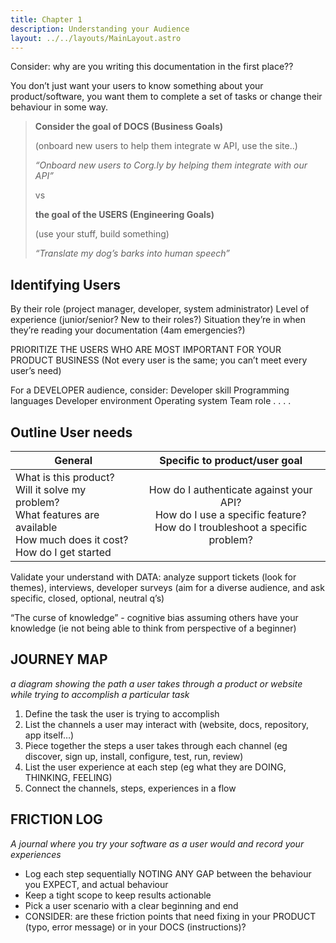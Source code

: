 ```yaml
---
title: Chapter 1
description: Understanding your Audience
layout: ../../layouts/MainLayout.astro
---
```


Consider: why are you writing this documentation in the first place??

You don’t just want your users to know something about your product/software, you want them to complete a set of tasks or change their behaviour in some way.

> **Consider the goal of DOCS (Business Goals)**
>
> (onboard new users to help them integrate w API, use the site..)
>
> *“Onboard new users to Corg.ly by helping them integrate with our API”*
>
> vs
>
> **the goal of the USERS (Engineering Goals)**
> 
> (use your stuff, build something)
>
> *“Translate my dog’s barks into human speech”*

## Identifying Users
By their role (project manager, developer, system administrator)
Level of experience (junior/senior? New to their roles?)
Situation they’re in when they’re reading your documentation (4am emergencies?)

PRIORITIZE THE USERS WHO ARE MOST IMPORTANT FOR YOUR PRODUCT BUSINESS
(Not every user is the same; you can’t meet every user’s need)

For a DEVELOPER audience, consider:
Developer skill
Programming languages
Developer environment
Operating system
Team role . . . .


## Outline User needs

| General       | Specific to product/user goal |
|--------------|:------:|
| What is this product?<br>Will it solve my problem?<br>What features are available<br>How much does it cost?<br>How do I get started|  How do I authenticate against your API?<br>How do I use a specific feature?<br>How do I troubleshoot a specific problem?| 

Validate your understand with DATA: analyze support tickets (look for themes), interviews, developer surveys (aim for a diverse audience, and ask specific, closed, optional, neutral q’s)

“The curse of knowledge” - cognitive bias assuming others have your knowledge (ie not being able to think from perspective of a beginner)

## **JOURNEY MAP** 

*a diagram showing the path a user takes through a product or website while trying to accomplish a particular task*

1. Define the task the user is trying to accomplish
2. List the channels a user may interact with (website, docs, repository, app itself…)
3. Piece together the steps a user takes through each channel (eg discover, sign up, install, configure, test, run, review)
4. List the user experience at each step (eg what they are DOING, THINKING, FEELING)
5. Connect the channels, steps, experiences in a flow

## **FRICTION LOG** 

*A journal where you try your software as a user would and record your experiences*

- Log each step sequentially NOTING ANY GAP between the behaviour you EXPECT, and actual behaviour
- Keep a tight scope to keep results actionable
- Pick a user scenario with a clear beginning and end
- CONSIDER: are these friction points that need fixing in your PRODUCT (typo, error message) or in your DOCS (instructions)?
